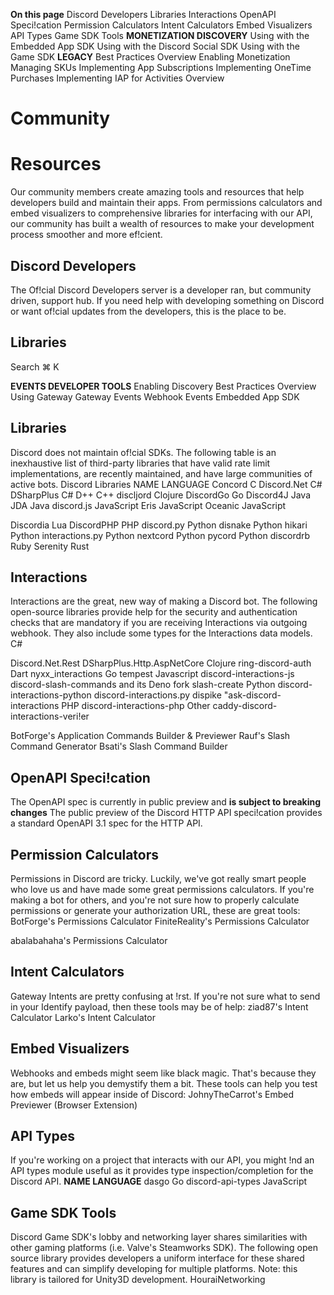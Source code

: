 **On this page** Discord Developers Libraries Interactions OpenAPI Speci!cation Permission Calculators Intent Calculators Embed Visualizers API Types Game SDK Tools **MONETIZATION DISCOVERY** Using with the Embedded App SDK Using with the Discord Social SDK Using with the Game SDK **LEGACY** Best Practices Overview Enabling Monetization Managing SKUs Implementing App Subscriptions Implementing OneTime Purchases Implementing IAP for Activities Overview 

# Community 

# Resources 

 Our community members create amazing tools and resources that help developers build and maintain their apps. From permissions calculators and embed visualizers to comprehensive libraries for interfacing with our API, our community has built a wealth of resources to make your development process smoother and more ef!cient. 

## Discord Developers 

 The Of!cial Discord Developers server is a developer ran, but community driven, support hub. If you need help with developing something on Discord or want of!cial updates from the developers, this is the place to be. 

## Libraries 

 Search ⌘ K 


**EVENTS DEVELOPER TOOLS** Enabling Discovery Best Practices Overview Using Gateway Gateway Events Webhook Events Embedded App SDK 

## Libraries 

 Discord does not maintain of!cial SDKs. The following table is an inexhaustive list of third-party libraries that have valid rate limit implementations, are recently maintained, and have large communities of active bots. Discord Libraries NAME LANGUAGE Concord C Discord.Net C# DSharpPlus C# D++ C++ discljord Clojure DiscordGo Go Discord4J Java JDA Java discord.js JavaScript Eris JavaScript Oceanic JavaScript 


 Discordia Lua DiscordPHP PHP discord.py Python disnake Python hikari Python interactions.py Python nextcord Python pycord Python discordrb Ruby Serenity Rust 

## Interactions 

Interactions are the great, new way of making a Discord bot. The following open-source libraries provide help for the security and authentication checks that are mandatory if you are receiving Interactions via outgoing webhook. They also include some types for the Interactions data models. C# 


Discord.Net.Rest DSharpPlus.Http.AspNetCore Clojure ring-discord-auth Dart nyxx_interactions Go tempest Javascript discord-interactions-js discord-slash-commands and its Deno fork slash-create Python discord-interactions-python discord-interactions.py dispike "ask-discord-interactions PHP discord-interactions-php Other caddy-discord-interactions-veri!er 


 BotForge's Application Commands Builder & Previewer Rauf's Slash Command Generator Bsati's Slash Command Builder 

## OpenAPI Speci!cation 

The OpenAPI spec is currently in public preview and **is subject to breaking changes** The public preview of the Discord HTTP API speci!cation provides a standard OpenAPI 3.1 spec for the HTTP API. 

## Permission Calculators 

Permissions in Discord are tricky. Luckily, we've got really smart people who love us and have made some great permissions calculators. If you're making a bot for others, and you're not sure how to properly calculate permissions or generate your authorization URL, these are great tools: BotForge's Permissions Calculator FiniteReality's Permissions Calculator 


 abalabahaha's Permissions Calculator 

## Intent Calculators 

Gateway Intents are pretty confusing at !rst. If you're not sure what to send in your Identify payload, then these tools may be of help: ziad87's Intent Calculator Larko's Intent Calculator 

## Embed Visualizers 

Webhooks and embeds might seem like black magic. That's because they are, but let us help you demystify them a bit. These tools can help you test how embeds will appear inside of Discord: JohnyTheCarrot's Embed Previewer (Browser Extension) 

## API Types 


If you're working on a project that interacts with our API, you might !nd an API types module useful as it provides type inspection/completion for the Discord API. **NAME LANGUAGE** dasgo Go discord-api-types JavaScript 

## Game SDK Tools 

Discord Game SDK's lobby and networking layer shares similarities with other gaming platforms (i.e. Valve's Steamworks SDK). The following open source library provides developers a uniform interface for these shared features and can simplify developing for multiple platforms. Note: this library is tailored for Unity3D development. HouraiNetworking 


